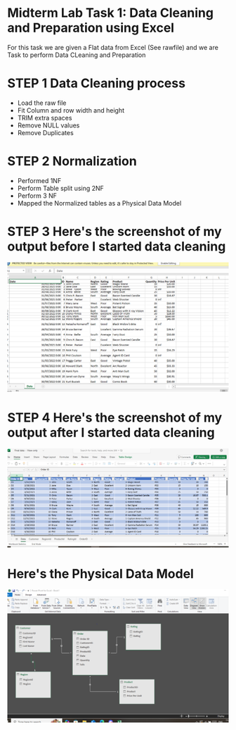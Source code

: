 
# Midterm Lab Task 1: Data Cleaning and Preparation using Excel
For this task we are given a Flat data from Excel (See rawfile) and we are Task to perform Data CLeaning and Preparation

# STEP 1 Data Cleaning process
- Load the raw file
- Fit Column and row width and height
- TRIM extra spaces
- Remove NULL values
- Remove Duplicates

# STEP 2 Normalization
- Performed 1NF
- Perform Table split using 2NF
- Perform 3 NF
- Mapped the Normalized tables as a Physical Data Model

# STEP 3 Here's the screenshot of my output before I started data cleaning
![screenshot](images/Before.PNG)

# STEP 4 Here's the screenshot of my output after I started data cleaning
![screenshot](images/After.PNG)


# Here's the Physical Data Model
![screenshot](images/ERD.PNG)
